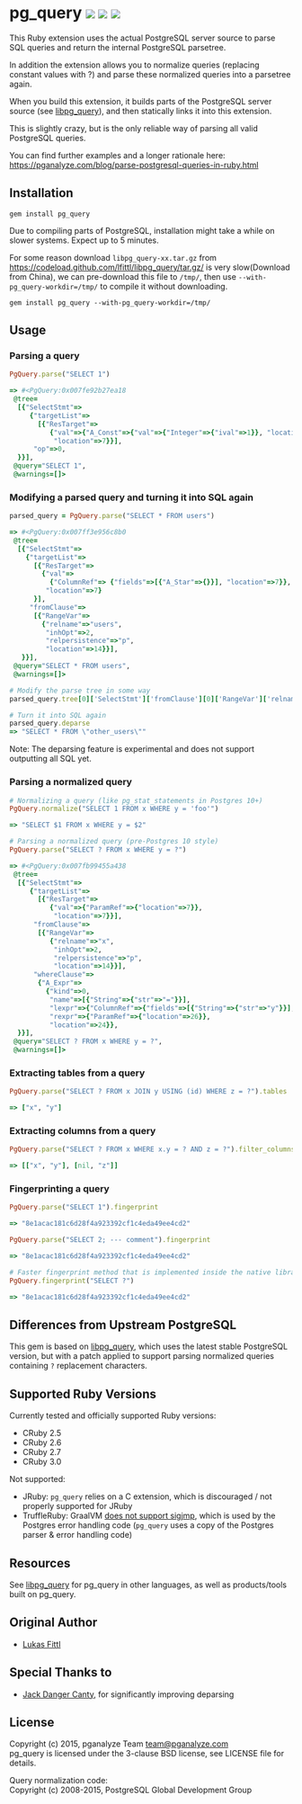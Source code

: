 # pg_query [ ![](https://img.shields.io/gem/v/pg_query.svg)](https://rubygems.org/gems/pg_query) [ ![](https://img.shields.io/gem/dt/pg_query.svg)](https://rubygems.org/gems/pg_query) [ ![](https://travis-ci.org/lfittl/pg_query.svg?branch=master)](https://travis-ci.org/lfittl/pg_query)

This Ruby extension uses the actual PostgreSQL server source to parse SQL queries and return the internal PostgreSQL parsetree.

In addition the extension allows you to normalize queries (replacing constant values with ?) and parse these normalized queries into a parsetree again.

When you build this extension, it builds parts of the PostgreSQL server source (see [libpg_query](https://github.com/lfittl/libpg_query)), and then statically links it into this extension.

This is slightly crazy, but is the only reliable way of parsing all valid PostgreSQL queries.

You can find further examples and a longer rationale here: https://pganalyze.com/blog/parse-postgresql-queries-in-ruby.html

## Installation

```
gem install pg_query
```

Due to compiling parts of PostgreSQL, installation might take a while on slower systems. Expect up to 5 minutes.

For some reason download `libpg_query-xx.tar.gz` from https://codeload.github.com/lfittl/libpg_query/tar.gz/ is very slow(Download from China),
we can pre-download this file to `/tmp/`, then use `--with-pg_query-workdir=/tmp/` to compile it without downloading.

```
gem install pg_query --with-pg_query-workdir=/tmp/
```

## Usage

### Parsing a query

```ruby
PgQuery.parse("SELECT 1")

=> #<PgQuery:0x007fe92b27ea18
 @tree=
  [{"SelectStmt"=>
     {"targetList"=>
       [{"ResTarget"=>
          {"val"=>{"A_Const"=>{"val"=>{"Integer"=>{"ival"=>1}}, "location"=>7}},
           "location"=>7}}],
      "op"=>0,
  }}],
 @query="SELECT 1",
 @warnings=[]>
```

### Modifying a parsed query and turning it into SQL again

```ruby
parsed_query = PgQuery.parse("SELECT * FROM users")

=> #<PgQuery:0x007ff3e956c8b0
 @tree=
  [{"SelectStmt"=>
    {"targetList"=>
      [{"ResTarget"=>
        {"val"=>
          {"ColumnRef"=> {"fields"=>[{"A_Star"=>{}}], "location"=>7}},
         "location"=>7}
      }],
     "fromClause"=>
      [{"RangeVar"=>
        {"relname"=>"users",
         "inhOpt"=>2,
         "relpersistence"=>"p",
         "location"=>14}}],
   }}],
 @query="SELECT * FROM users",
 @warnings=[]>

# Modify the parse tree in some way
parsed_query.tree[0]['SelectStmt']['fromClause'][0]['RangeVar']['relname'] = 'other_users'

# Turn it into SQL again
parsed_query.deparse
=> "SELECT * FROM \"other_users\""
```

Note: The deparsing feature is experimental and does not support outputting all SQL yet.

### Parsing a normalized query

```ruby
# Normalizing a query (like pg_stat_statements in Postgres 10+)
PgQuery.normalize("SELECT 1 FROM x WHERE y = 'foo'")

=> "SELECT $1 FROM x WHERE y = $2"

# Parsing a normalized query (pre-Postgres 10 style)
PgQuery.parse("SELECT ? FROM x WHERE y = ?")

=> #<PgQuery:0x007fb99455a438
 @tree=
  [{"SelectStmt"=>
     {"targetList"=>
       [{"ResTarget"=>
          {"val"=>{"ParamRef"=>{"location"=>7}},
           "location"=>7}}],
      "fromClause"=>
       [{"RangeVar"=>
          {"relname"=>"x",
           "inhOpt"=>2,
           "relpersistence"=>"p",
           "location"=>14}}],
      "whereClause"=>
       {"A_Expr"=>
         {"kind"=>0,
          "name"=>[{"String"=>{"str"=>"="}}],
          "lexpr"=>{"ColumnRef"=>{"fields"=>[{"String"=>{"str"=>"y"}}], "location"=>22}},
          "rexpr"=>{"ParamRef"=>{"location"=>26}},
          "location"=>24}},
  }}],
 @query="SELECT ? FROM x WHERE y = ?",
 @warnings=[]>
```

### Extracting tables from a query

```ruby
PgQuery.parse("SELECT ? FROM x JOIN y USING (id) WHERE z = ?").tables

=> ["x", "y"]
```

### Extracting columns from a query

```ruby
PgQuery.parse("SELECT ? FROM x WHERE x.y = ? AND z = ?").filter_columns

=> [["x", "y"], [nil, "z"]]
```

### Fingerprinting a query

```ruby
PgQuery.parse("SELECT 1").fingerprint

=> "8e1acac181c6d28f4a923392cf1c4eda49ee4cd2"

PgQuery.parse("SELECT 2; --- comment").fingerprint

=> "8e1acac181c6d28f4a923392cf1c4eda49ee4cd2"

# Faster fingerprint method that is implemented inside the native library
PgQuery.fingerprint("SELECT ?")

=> "8e1acac181c6d28f4a923392cf1c4eda49ee4cd2"
```

## Differences from Upstream PostgreSQL

This gem is based on [libpg_query](https://github.com/lfittl/libpg_query),
which uses the latest stable PostgreSQL version, but with a patch applied
to support parsing normalized queries containing `?` replacement characters.

## Supported Ruby Versions

Currently tested and officially supported Ruby versions:

* CRuby 2.5
* CRuby 2.6
* CRuby 2.7
* CRuby 3.0

Not supported:

* JRuby: `pg_query` relies on a C extension, which is discouraged / not properly supported for JRuby
* TruffleRuby: GraalVM [does not support sigjmp](https://www.graalvm.org/reference-manual/llvm/NativeExecution/), which is used by the Postgres error handling code (`pg_query` uses a copy of the Postgres parser & error handling code)

## Resources

See [libpg_query](https://github.com/lfittl/libpg_query/blob/10-latest/README.md#resources) for pg_query in other languages, as well as products/tools built on pg_query.

## Original Author

- [Lukas Fittl](mailto:lukas@fittl.com)


## Special Thanks to

- [Jack Danger Canty](https://github.com/JackDanger), for significantly improving deparsing


## License

Copyright (c) 2015, pganalyze Team <team@pganalyze.com><br>
pg_query is licensed under the 3-clause BSD license, see LICENSE file for details.

Query normalization code:<br>
Copyright (c) 2008-2015, PostgreSQL Global Development Group
